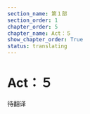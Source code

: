 ```yaml
---
section_name: 第１部
section_order: 1
chapter_order: 5
chapter_name: Act：５
show_chapter_order: True
status: translating
---
```


# Act：５
待翻译
